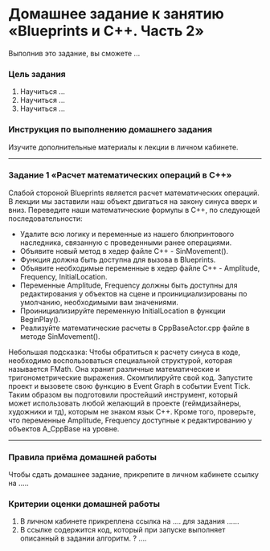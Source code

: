 # Домашнее задание к занятию «Blueprints и С++. Часть 2»

Выполнив это задание, вы сможете ... 

### Цель задания

1. Научиться ...
2. Научиться ...
3. Научиться ...

### Инструкция по выполнению домашнего задания

Изучите дополнительные материалы к лекции в личном кабинете.

------

### Задание 1 «Расчет математических операций в С++»

Cлабой стороной Blueprints является расчет математических операций. В лекции мы заставили наш объект двигаться на закону синуса вверх и вниз. Переведите наши математические формулы в С++, по следующей последовательности:

* Удалите всю логику и переменные из нашего блюпринтового наследника, связанную с проведенными ранее операциями.
* Объявите новый метод в хедер файле С++ - SinMovement().
* Функция должна быть доступна для вызова в Blueprints.
* Объявите необходимые переменные в хедер файле С++ - Amplitude, Frequency, InitialLocation.
* Переменные Amplitude, Frequency должны быть доступны для редактирования у объектов на сцене и проинициализированы по умолчанию, необходимыми вам значениями.
* Проинициализируйте переменную InitialLocation в функции BeginPlay().
* Реализуйте математические расчеты в CppBaseActor.срр файле в методе SinMovement().

Небольшая подсказка: Чтобы обратиться к расчету синуса в коде, необходимо воспользоваться специальной структурой, которая называется FMath. Она хранит различные математические и тригонометрические выражения.
Скомпилируйте свой код. Запустите проект и вызовете свою функцию в Event Graph в событии Event Tick. 
Таким образом вы подготовили простейший инструмент, который может использовать любой желающий в проекте (геймдизайнеры, художники и тд), которым не знаком язык С++. Кроме того, проверьте, что переменные Amplitude, Frequency доступные к редактированию у объектов A_CppBase на уровне.

------

### Правила приёма домашней работы

Чтобы сдать домашнее задание, прикрепите в личном кабинете ссылку на .....

### Критерии оценки домашней работы

1. В личном кабинете прикреплена ссылка на .... для задания ......
2. В ссылке содержится код, который при запуске выполняет описанный в задании алгоритм. ? ....

